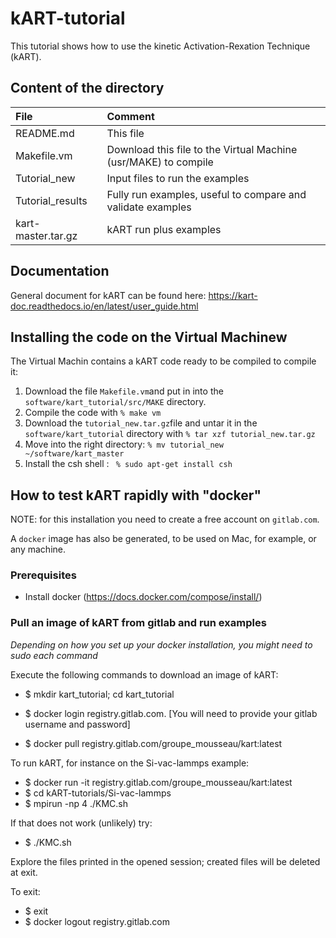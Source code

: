 # kART-tutorial

This tutorial shows how to use the kinetic Activation-Rexation Technique (kART). 

## Content of the directory

| File | Comment |
| :--- | :--- |
|README.md    | This file |  
|Makefile.vm | Download this file to the Virtual Machine (usr/MAKE) to compile
|Tutorial_new | Input files to run the examples
|Tutorial_results | Fully run examples, useful to compare and validate examples
|kart-master.tar.gz | kART run plus examples

## Documentation

General document for kART can be found here: <https://kart-doc.readthedocs.io/en/latest/user_guide.html>

## Installing the code on the Virtual Machinew

The Virtual Machin contains a kART code ready to be compiled to compile it:

1. Download the file `Makefile.vm`and put in into the `software/kart_tutorial/src/MAKE` directory.
2. Compile the code with ` % make vm `
3. Download the `tutorial_new.tar.gz`file and untar it in the `software/kart_tutorial` directory with `% tar xzf tutorial_new.tar.gz`
4. Move into the right directory: `% mv tutorial_new ~/software/kart_master`
5. Install the csh shell : ` % sudo apt-get install csh`



## How to test kART rapidly with "docker"

NOTE: for this installation you need to create a free account on `gitlab.com`.

A `docker` image has also be generated, to be used on Mac, for example, or any machine. 

### Prerequisites
* Install docker (<https://docs.docker.com/compose/install/>)

### Pull an image of kART from gitlab and run examples 

_Depending on how you set up your docker installation, you might need to sudo each command_

Execute the following commands to download an image of kART:
* $ mkdir kart_tutorial; cd kart_tutorial
* $ docker login registry.gitlab.com. [You will need to provide your gitlab username and password]

* $ docker pull registry.gitlab.com/groupe_mousseau/kart:latest

To run kART, for instance on the Si-vac-lammps example:
* $ docker run -it registry.gitlab.com/groupe_mousseau/kart:latest
* $ cd kART-tutorials/Si-vac-lammps
* $ mpirun -np 4 ./KMC.sh 

If that does not work (unlikely) try: 
* $ ./KMC.sh

Explore the files printed in the opened session; created files will be deleted at exit.

To exit:
* $ exit
* $ docker logout registry.gitlab.com
